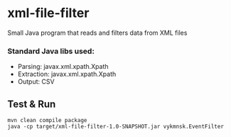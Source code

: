 # xml-file-filter

Small Java program that reads and filters data from XML files

### Standard Java libs used:

- Parsing: javax.xml.xpath.Xpath
- Extraction: javax.xml.xpath.Xpath
- Output: CSV


## Test & Run
```
mvn clean compile package
java -cp target/xml-file-filter-1.0-SNAPSHOT.jar vykmnsk.EventFilter
```
